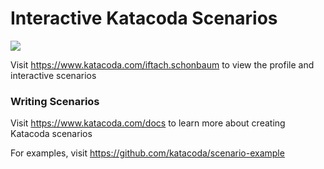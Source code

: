 # Interactive Katacoda Scenarios

[![](http://shields.katacoda.com/katacoda/iftach.schonbaum/count.svg)](https://www.katacoda.com/iftach.schonbaum "Get your profile on Katacoda.com")

Visit https://www.katacoda.com/iftach.schonbaum to view the profile and interactive scenarios

### Writing Scenarios
Visit https://www.katacoda.com/docs to learn more about creating Katacoda scenarios

For examples, visit https://github.com/katacoda/scenario-example
